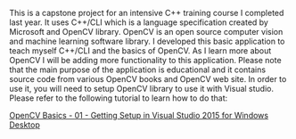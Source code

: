 This is a capstone project for an intensive C++ training course I completed last year. It uses C++/CLI which is a language specification created by Microsoft and OpenCV library. OpenCV is an open source computer vision and machine learning software library. I developed this basic application to teach myself C++/CLI and the basics of OpenCV. As I learn more about OpenCV I will be adding more functionality to this application. Please note that the main purpose of the application is educational and it contains source code from various OpenCV books and OpenCV web site. In order to use it, you will need to setup OpenCV library to use it with Visual studio. Please refer to the following tutorial to learn how to do that:

[OpenCV Basics - 01 - Getting Setup in Visual Studio 2015 for Windows Desktop](https://www.youtube.com/watch?v=l_4fNNyk1aw)
